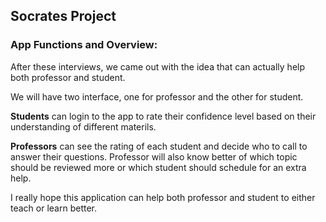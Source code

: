## Socrates Project


### App Functions and Overview:
After these interviews, we came out with the idea that can actually help both professor and student.

We will have two interface, one for professor and the other for student.

**Students** can login to the app to rate their confidence level based on their understanding of different materils.

**Professors** can see the rating of each student and decide who to call to answer their questions. Professor will also know better of which topic should be reviewed more or which student should schedule for an extra help.

I really hope this application can help both professor and student to either teach or learn better.

